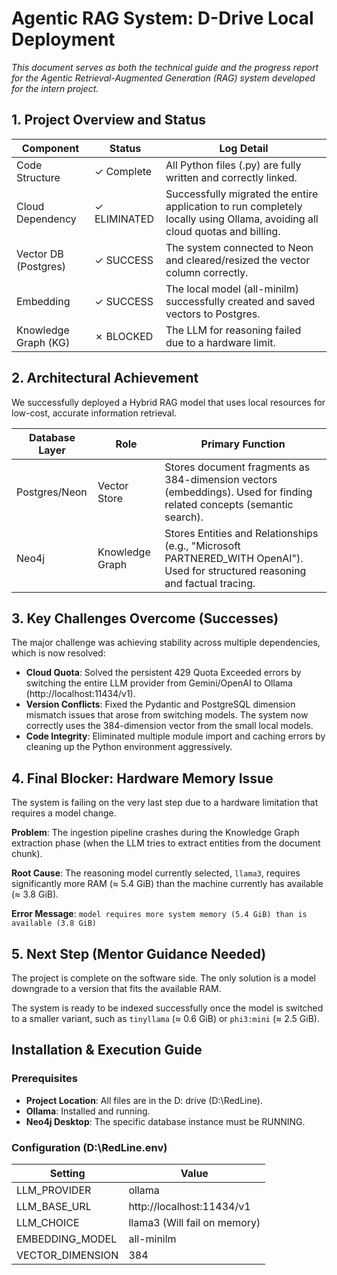 # Agentic RAG System: D-Drive Local Deployment

*This document serves as both the technical guide and the progress report for the Agentic Retrieval-Augmented Generation (RAG) system developed for the intern project.*

## 1. Project Overview and Status

Component | Status | Log Detail |
|-----------|--------|------------|
Code Structure | ✓ Complete | All Python files (.py) are fully written and correctly linked. |
Cloud Dependency | ✓ ELIMINATED | Successfully migrated the entire application to run completely locally using Ollama, avoiding all cloud quotas and billing. |
Vector DB (Postgres) | ✓ SUCCESS | The system connected to Neon and cleared/resized the vector column correctly. |
Embedding | ✓ SUCCESS | The local model (all-minilm) successfully created and saved vectors to Postgres. |
Knowledge Graph (KG) | ✗ BLOCKED | The LLM for reasoning failed due to a hardware limit. |

## 2. Architectural Achievement

We successfully deployed a Hybrid RAG model that uses local resources for low-cost, accurate information retrieval.

Database Layer | Role | Primary Function |
|----------------|------|------------------|
Postgres/Neon | Vector Store | Stores document fragments as 384-dimension vectors (embeddings). Used for finding related concepts (semantic search). |
Neo4j | Knowledge Graph | Stores Entities and Relationships (e.g., "Microsoft PARTNERED_WITH OpenAI"). Used for structured reasoning and factual tracing. |

## 3. Key Challenges Overcome (Successes)

The major challenge was achieving stability across multiple dependencies, which is now resolved:

- **Cloud Quota**: Solved the persistent 429 Quota Exceeded errors by switching the entire LLM provider from Gemini/OpenAI to Ollama (http://localhost:11434/v1).
- **Version Conflicts**: Fixed the Pydantic and PostgreSQL dimension mismatch issues that arose from switching models. The system now correctly uses the 384-dimension vector from the small local models.
- **Code Integrity**: Eliminated multiple module import and caching errors by cleaning up the Python environment aggressively.

## 4. Final Blocker: Hardware Memory Issue

The system is failing on the very last step due to a hardware limitation that requires a model change.

**Problem**: The ingestion pipeline crashes during the Knowledge Graph extraction phase (when the LLM tries to extract entities from the document chunk).

**Root Cause**: The reasoning model currently selected, `llama3`, requires significantly more RAM ($\approx$ 5.4 GiB) than the machine currently has available ($\approx$ 3.8 GiB).

**Error Message**: `model requires more system memory (5.4 GiB) than is available (3.8 GiB)`

## 5. Next Step (Mentor Guidance Needed)

The project is complete on the software side. The only solution is a model downgrade to a version that fits the available RAM.

The system is ready to be indexed successfully once the model is switched to a smaller variant, such as `tinyllama` ($\approx$ 0.6 GiB) or `phi3:mini` ($\approx$ 2.5 GiB).

## Installation & Execution Guide

### Prerequisites

- **Project Location**: All files are in the D: drive (D:\RedLine).
- **Ollama**: Installed and running.
- **Neo4j Desktop**: The specific database instance must be RUNNING.

### Configuration (D:\RedLine\.env)

Setting | Value |
|---------|-------|
LLM_PROVIDER | ollama |
LLM_BASE_URL | http://localhost:11434/v1 |
LLM_CHOICE | llama3 (Will fail on memory) |
EMBEDDING_MODEL | all-minilm |
VECTOR_DIMENSION | 384 |